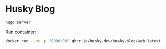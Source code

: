 # Husky Blog

```bash
hugo server
```

Run container:

```bash
docker run --rm -p "8080:80" ghcr.io/husky-dev/husky-blog/web:latest
```
